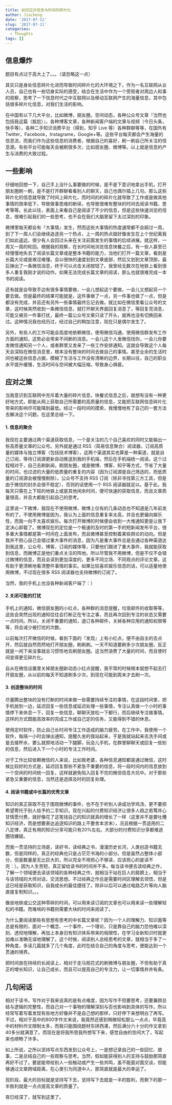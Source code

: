 ```yaml
---
title: 如何应对信息与时间的碎片化
author: Jiacheng
date: '2017-07-11'
slug: '2017-07-11'
categories:
  - Thoughts
tags: []
---
```


## 信息爆炸

题目有点过于高大上了。。。（请忽略这一点）

其实只是身处信息碎片化进而导致时间碎片化的大环境之下，作为一名互联网从业人员，自己也有一些切身实际的感受，结合在生活中作为一个旁观者对周边人和事的观察，思考了一下信息时代之中互联网以及移动互联网产生的海量信息，其中包括很多碎片化信息，对我们生活的影响。

在中国有以下几大平台，比如微博，朋友圈，空间动态，各种公众号文章『当然也包括我这篇（尴尬）』，各种博客文章，各种新闻客户端的文章与视频（今日头条，快手等），各种二手知识消费平台（得到，知乎 Live 等）各种群聊等等，在国外有 Twitter，Facebook，Instagrame，Google+等。这些平台每天都会产生海量的信息流，而我们作为这些信息的消费者，根据自己的喜好，刷一刷自己所关注的信息源。有些平台可能每天会被刷很多次，比如朋友圈、微博等。以上就是信息的产生与消费的大致过程。

## 一些影响

仔细地回想一下，自己手上没什么事要做的时候，是不是下意识地拿出手机，打开朋友圈刷一刷，是不是打开群聊看看别人的聊天，自己也偶尔插上几句。那么这些碎片化的信息就导致了时间上碎片化，而时间的的碎片化就导致了工作或是做其他事情的效率低下，导致做事思维的断续，也导致很难有整块的时间去阅读书籍、思考等等。长此以往，表面上来看自己是阅读了不少的信息，但是这些快速浏览的信息，很难引起我们的一些思考，也不会在我们大脑里留下太过深刻的印象。

微博里每天都会有『大事情』发生，然而这些大事情的热度通常都不会超过一周，到了下一周人们会继续追逐另一个热点，上一周的热点就好像发生在上个世纪离我们如此遥远，很少有人会回过头来在关注前面发生的事情的后续进展。就这样，一周又一周的轮回。根据我的观察，在长时间地浏览信息快餐之后，有一些人甚至已经慢慢地失去了阅读长篇文章或是整本书籍的能力，当他们打开一篇文章，看到是长篇大论或是艰涩难懂，会以很快的速度划到文章底部，然后又划到文章顶部，最后弹出了一条微信消息，终于可以点击关闭按钮了。我曾经无数次在地铁上看到很多人重复我刚才说的动作。如果无法完成长篇文章的阅读，那么也就很难完成一本书的阅读。

还有就是会导致手边有很多事情要做，一会儿想起这个要做，一会儿又想起另一个要去做。但是最终的结果可能就是，这件事做了一点，另一件事也做了一点，但是都没有完成，并且还有另外一些事情最终忘记去做。就比如在微信里看公众号的文章，这时候突然收到一条微信信息，就打开聊天界面回复消息了，等回复完消息，可能又被另一件事打扰，最终一篇公众号文章只读了开头，就再也没有切换回来过。这种情况我也经历过，经过自己的稍加注意，现在只是偶尔发生了。

另外，有些人的工作可能会高度地依赖微信，使用微信沟通，使用微信群发布工作方面的通知，这势必会带来不间断的消息。一会儿这个人发微信找你，一会儿你要发微信通知另一个人，或者群里又发来了一些工作安排通知。这就会导致这个人每天会深陷在微信消息里，根本没有整块的时间去做自己的事情。甚至业余的生活时间也被这些信息占据，模糊了生活与工作没有清晰的边界，长期以往，自己的职业水平提升缓慢，生活时间与空间被大幅压缩，导致身心俱疲。

## 应对之策

当我意识到互联网中充斥着大量的碎片信息，快餐式信息之后，就想有没有一种更好地方式，即能从网上获取自己所需要的高质量的信息，又能把互联网信息碎片化带来的影响尽可能降到最低。经过一段时间的摸索，我慢慢地有了自己的一套方法去解决这个问题，在这里总结一下。

#### 1. 信息的聚合
我现在主要通过两个渠道获取信息，一个是关注的几个自己喜欢的同时又能输出一些高质量文章的公众号。另外就是通过 RSS（简易信息聚合）阅读器，订阅高质量的媒体与独立博客（包括技术博客），这两个渠道其实也算是一种渠道，就是自己订阅，等待订阅源更新自动推送到我的手机端，然后在手机端统一阅读。这个过程相对于，自己去刷新闻，刷朋友圈，或是微博、博客、知乎等方式，节省了大量的时间，也过滤的大量的低质量的重复的内容（因为订阅源是自己筛选的，而低质量的订阅源会被慢慢剔除）。公众号不支持 RSS 订阅（除非寻找第三方工具，但是由于微信的封杀会很不稳定），否则的话使用一个 RSS 阅读器就足以。基于此，我每天只需在上下班的地铁上或是其他闲余时间，便可快速的获取信息，而且文章质量很高，并且大都能引起自己的思考。

这里说一下微博，我现在不使用微博，微博上仅有的几条动态也不知道是几年前发布的了。不使用微博是因为，我认为上面的信息重复率太高，并且也更偏向娱乐性，而我一向不太喜欢娱乐。每次打开微博的时候便会收到一大堆通知更是让我下定决心卸载了。微博现在的定位是一个极速的及时的第一手的短新闻发布平台，很多重大事情都是第一时间在上面发布，而且微博甚至控制着某些舆论的动向。但是我并不担心自己会错过重大事件的消息，因为凡是重大事件总是会通过各种渠道达到我这里，公众号，博客，订阅的媒体等，只要他们跟进了重大事件，我就能获取到信息，而微博正是他们重点关注的阵地。所以尽管我不用微博，但是不仅不会错过微博的信息，而且会读到更加深度的，更多不同立场、不同观点的评论文章。这有助于更清晰地看清整件事情的事实。如果比较喜欢娱乐信息的话，可以适量地使用微博，不过现在很多 RSS 阅读器也支持微博的订阅了。

当然，我的手机上也没各种新闻客户端了：）

#### 2.关闭可能的打扰

手机上的通知，微信朋友圈的小红点，各种群的消息提醒，垃圾邮件的收取等等，这些会突然出现的通知往往会打断正在专注之事，而且再次回到专注的状态又需要一点时间。所以，关闭不重要的通知，退订各种邮件，关掉各种应用的通知权限等等，将会减少被打扰的次数。

以前每次打开微信的时候，看到下面的『发现』上有小红点，便不由自主的去点开，然后就自然而然地打开朋友圈，刷刷刷。一天不知道要刷多少次朋友圈，反正就是一闲下来没事就会习惯性地去刷朋友圈。这当然浪费了大量的时间，而且使时间变得更见碎片化。

自从在微信设置里关掉朋友圈新动态小红点提醒，我平常的时候根本就想不起去打开朋友圈，从以前的每天不知道刷多少次，到现在可能到周末才去刷一次。

#### 3. 创造整块的时间

尽量腾出整块的没有打断的时间来做一些需要持续专注的事情，在这段时间里，把手机放到一边，延迟回复一些信息或延迟处理一些事情，专注认真做一个小时的事情停下来休息一下，回复一些信息，聊聊天放松一下都行，而后继续专注做事情。这样的方式既能高效率的完成工作或自己定的任务，又能得到不错的休息。

使用定时软件，防止自己长时间专注工作造成的脑力疲劳。在工作中，我使用一个软件，每隔一小时会弹出通知，提醒久坐的我站起来，于是我就站起来去洗手间或是去接杯水，要么就原地活动一下腿脚，玩会儿手机，在群里聊聊天或回复一些别的信息，然后进入下一个小时的专注工作时间。

对于工作比较依赖微信的人来说，比如我老婆，各种信息通知都是通过微信，这时候比较好的方式是，延迟回复那些不紧急不重要的信息，将一段时间内的信息放到一个空闲的时间统一回复。这样就避免陷入回复不完的微信信息大坑中。对于那些紧急又重要的信息，当然还是选择及时的回复处理。

#### 4. 阅读书籍或中长篇的优秀文章

知识的真正获取不在于围观微博的事件，也不在于听别人讲成功学鸡汤，更不要把希望寄托于别人给予的二手知识，现在兴起的付费知识经济让很多人趋之若鹜并心甘情愿付费，就好像花了这笔钱自己的知识就真的增长了一样（这里并不是要吐槽知识经济，而是想要表达追逐知识的路上不要舍本求末），况且根据一贯适用的二八定律，真正有用的知识分享可能只有20%左右。大部分的付费知识分享都难逃圈钱嫌疑。

而我一贯坚持的立场是，读好书，读经典之书，漫漫历史长河，人类创造书籍无数，但是同样的，真正的经典也只是占茫茫书海的小部分。但是虽然占整体小部分，但是数量是无比巨大的，所以完全不用担心不够读，应该担心的是读不完：）。因为人生苦短，真正留给读书的时间并不多。每当读书便去读经典之作，了解一个领域便去读该领域的各种经典之作，就相当于站在巨人的肩膀上，相当于与该领域的大师对话，交流思想。不过经典之作总是需要时间区理解去领悟，但是这已经是获取知识，自我成长的最佳捷径了。除非以后可以通过电路芯片等向人脑直接复制知识。。。

像坐地铁或公交这种零碎的时间，可以用来读订阅的文章也可以用来读一些理解轻松的书籍。而难啃的书籍则需要大块的时间来阅读了。

为什么要阅读那些有思想有思考的中长篇文章呢？因为一个人的理解力、知识面等总是有限的，面对一个概念、一个事件，一个理论，只是靠自己的脑力恐怕难以深刻、透彻地理解，再加上本身旧有知识体系带来的局限性，在学习全新知识时就更加难以准确无误地理解了。这个时候，阅读别人总结思考的文章，就相当于多了一种角度，多读几篇就多了几个角度，此时在结合自己的角度与思考，便能达到一个贯通的境界。

把时间放在持续的长阅读上，相对于走马观花式的刷微博与朋友圈，不但有助于真正的增长知识，让自己成长，而且可以提高自己的专注力，让一切事情井井有条。

## 几句闲话

相对于读书，写作对于我来说真的是有点难度，因为写作不但要思考，还要兼顾总结与逻辑的完整性，而自己对一个事物的理解深刻与否也影响到具体的写作，所以经常写着写着发现有些地方好像并不是自己想的那样，只好停下来想明白了再写。不过，相对于高中的800字作文来说，我竟然还感到稍微轻松那么一点点，毕竟高中的材料作文限制太多，而我只能围绕题材东拼西凑，然后满分六十分的作文拿到40多分就满意了。而现在是将我所思我所想写下来，感觉自由的空间大了，写起来也顺畅了许多。

如上所说，之所以坚持写点东西发到公众号上，一是想记录自己的一些回忆、故事，二是总结自己的一些观察与思考。当然，假如能获得别人的支持与鼓励那简直再好不过了。要是能带给别人一些触动或产生一些共鸣，虽不能面对面交谈，但能够通过文章跨域距离，在心里引为同道中人，那简直就是最大的幸运了。

现阶段，最大的目标就是坚持写下去，坚持写下去就是一半的胜利，而剩下的那一半胜利就是一点点提高文章的质量了。

夜已经深了，就写到这里了。





